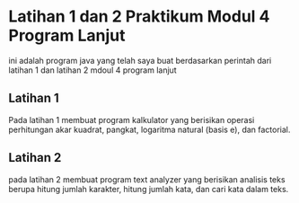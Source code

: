 # Latihan 1 dan 2 Praktikum Modul 4 Program Lanjut 
ini adalah program java yang telah saya buat berdasarkan perintah dari latihan 1 dan latihan 2 mdoul 4 program lanjut

## Latihan 1
Pada latihan 1 membuat program kalkulator yang berisikan operasi perhitungan akar kuadrat, pangkat, logaritma 
natural (basis e), dan factorial.

## Latihan 2
pada latihan 2 membuat program text analyzer yang berisikan analisis teks berupa hitung jumlah karakter, hitung 
jumlah kata, dan cari kata dalam teks. 